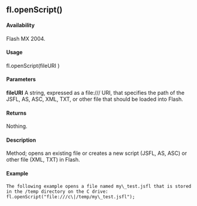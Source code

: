 ## fl.openScript()

#### Availability

Flash MX 2004.

#### Usage

fl.openScript(fileURI )

#### Parameters

**fileURI** A string, expressed as a file:/// URI, that specifies the path of the JSFL, AS, ASC, XML, TXT, or other file that should be loaded into Flash.

#### Returns

Nothing.

#### Description

Method; opens an existing file or creates a new script (JSFL, AS, ASC) or other file (XML, TXT) in Flash.

#### Example

```
The following example opens a file named my\_test.jsfl that is stored in the /temp directory on the C drive:
fl.openScript("file:///c\|/temp/my\_test.jsfl");

```
